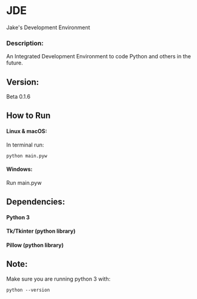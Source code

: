 # JDE
Jake's Development Environment

### Description:
An Integrated Development Environment to code Python and others in the future.

## Version:
Beta 0.1.6

## How to Run
#### Linux & macOS:
In terminal run:
```
python main.pyw
```

#### Windows:
Run main.pyw

## Dependencies:
#### Python 3
#### Tk/Tkinter (python library)
#### Pillow (python library)


## Note:
Make sure you are running python 3 with:
```
python --version
```